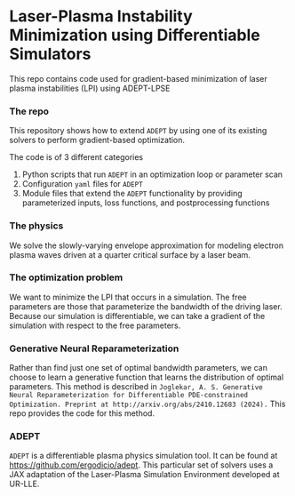 # Laser-Plasma Instability Minimization using Differentiable Simulators
This repo contains code used for gradient-based minimization of laser plasma instabilities (LPI) using ADEPT-LPSE

### The repo
This repository shows how to extend `ADEPT` by using one of its existing solvers to perform gradient-based optimization.

The code is of 3 different categories
1. Python scripts that run `ADEPT` in an optimization loop or parameter scan
2. Configuration `yaml` files for `ADEPT`
3. Module files that extend the `ADEPT` functionality by providing parameterized inputs, loss functions, and postprocessing functions

### The physics
We solve the slowly-varying envelope approximation for modeling electron plasma waves driven at a quarter critical surface by a laser beam.

### The optimization problem
We want to minimize the LPI that occurs in a simulation. The free parameters are those that parameterize the bandwidth of the driving laser. Because our simulation is differentiable, we can take a gradient of the simulation with respect to the free parameters. 

### Generative Neural Reparameterization
Rather than find just one set of optimal bandwidth parameters, we can choose to learn a generative function that learns the distribution of optimal parameters. This method is described in `Joglekar, A. S. Generative Neural Reparameterization for Differentiable PDE-constrained Optimization. Preprint at http://arxiv.org/abs/2410.12683 (2024).` This repo provides the code for this method.

### ADEPT
`ADEPT` is a differentiable plasma physics simulation tool. It can be found at https://github.com/ergodicio/adept. This particular set of solvers uses a JAX adaptation of the Laser-Plasma Simulation Environment developed at UR-LLE. 